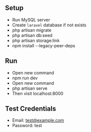 ## Setup

- Run MySQL server
- Create `laravel` database if not exists
- php artisan migrate
- php artisan db:seed
- php artisan storage:link
- npm install --legacy-peer-deps

## Run

- Open new command
- npm run dev
- Open new command
- php artisan serve
- Then visit localhost:8000

## Test Credentials

- Email: test@example.com
- Password: test
